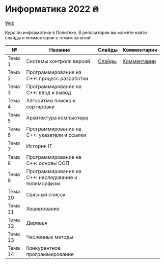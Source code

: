 # Информатика 2022 🔥


[Web](https://ckorikov.github.io/2022-fall-computer-science/)

Курс по информатике в Политехе. В репозитории вы можете найти слайды и комментарии к темам занятий.


| №       | Назание                                             |  Слайды                                                                       | Комментарии                |
|---------|-----------------------------------------------------|-------------------------------------------------------------------------------|----------------------------|
| Тема 1  | Системы контроля версий                             | [Слайды](https://ckorikov.github.io/2022-fall-computer-science/01_intro.html) | [Комментарии](01_intro.md) |
| Тема 2  | Программирование на C++: процесс разработки         |                                                                               |                            |
| Тема 3  | Программирование на C++: ввод и вывод               |                                                                               |                            |
| Тема 4  | Алгоритмы поиска и сортировки                       |                                                                               |                            |
| Тема 5  | Архитектура компьютера                              |                                                                               |                            |
| Тема 6  | Программирование на C++: указатели и ссылки         |                                                                               |                            |
| Тема 7  | История IT                                          |                                                                               |                            |
| Тема 8  | Программирование на C++: основы ООП                 |                                                                               |                            | 
| Тема 9  | Программирование на C++: наследование и полиморфизм |                                                                               |                            |
| Тема 10 | Связный список                                      |                                                                               |                            |
| Тема 11 | Хеширование                                         |                                                                               |                            |
| Тема 12 | Деревья                                             |                                                                               |                            |
| Тема 13 | Численные методы                                    |                                                                               |                            |
| Тема 14 | Конкурентное программирование                       |                                                                               |                            |
